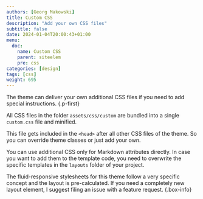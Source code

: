 ```yaml
---
authors: [Georg Makowski]
title: Custom CSS
description: "Add your own CSS files"
subtitle: false
date: 2024-01-04T20:00:43+01:00 
menu:
  doc:
    name: Custom CSS
    parent: siteelem
    pre: css
categories: [design]
tags: [css]
weight: 695
---
```


The theme can deliver your own additional CSS files if you need to add special instructions.
{.p-first}
<!--more-->

All CSS files in the folder `assets/css/custom` are bundled into a single `custom.css` file and minified.

This file gets included in the `<head>` after all other CSS files of the theme. So you can override theme classes or just add your own.

You can use additional CSS only for Markdown attributes directly. In case you want to add them to the template code, you need to overwrite the specific templates in the `layouts` folder of your project.

The fluid-responsive stylesheets for this theme follow a very specific concept and the layout is pre-calculated. If you need a completely new layout element, I suggest filing an issue with a feature request.
{.box-info}